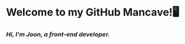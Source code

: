 <h1>Welcome to my GitHub Mancave!🖥️</h1>
<p>
  <em>
    <h3>
      Hi, I'm Joon, a front-end developer. 
    </h3>
  </em>
</p>


<!--
**Joonpark4/Joonpark4** is a ✨ _special_ ✨ repository because its `README.md` (this file) appears on your GitHub profile.

Here are some ideas to get you started:

- 🔭 I’m currently working on ...
- 🌱 I’m currently learning ...
- 👯 I’m looking to collaborate on ...
- 🤔 I’m looking for help with ...
- 💬 Ask me about ...
- 📫 How to reach me: ...
- 😄 Pronouns: ...
- ⚡ Fun fact: ...
-->
